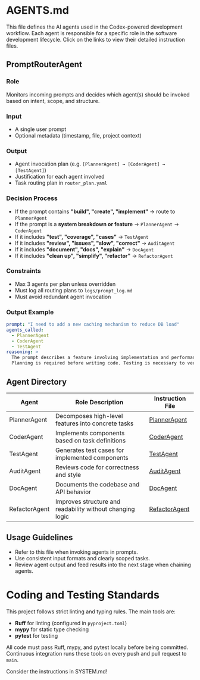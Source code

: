 # AGENTS.md

This file defines the AI agents used in the Codex-powered development workflow. Each agent is responsible for a specific role in the software development lifecycle. Click on the links to view their detailed instruction files.

## PromptRouterAgent

### Role
Monitors incoming prompts and decides which agent(s) should be invoked based on intent, scope, and structure.

### Input
- A single user prompt
- Optional metadata (timestamp, file, project context)

### Output
- Agent invocation plan (e.g. `[PlannerAgent] → [CoderAgent] → [TestAgent]`)
- Justification for each agent involved
- Task routing plan in `router_plan.yaml`

### Decision Process
- If the prompt contains **"build", "create", "implement"** → route to `PlannerAgent`
- If the prompt is a **system breakdown or feature** → `PlannerAgent` → `CoderAgent`
- If it includes **"test", "coverage", "cases"** → `TestAgent`
- If it includes **"review", "issues", "slow", "correct"** → `AuditAgent`
- If it includes **"document", "docs", "explain"** → `DocAgent`
- If it includes **"clean up", "simplify", "refactor"** → `RefactorAgent`

### Constraints
- Max 3 agents per plan unless overridden
- Must log all routing plans to `logs/prompt_log.md`
- Must avoid redundant agent invocation

### Output Example

```yaml
prompt: "I need to add a new caching mechanism to reduce DB load"
agents_called:
  - PlannerAgent
  - CoderAgent
  - TestAgent
reasoning: >
  The prompt describes a feature involving implementation and performance.
  Planning is required before writing code. Testing is necessary to verify behavior.
```

## Agent Directory

| Agent           | Role Description                                           | Instruction File                  |
|-----------------|------------------------------------------------------------|-----------------------------------|
| PlannerAgent    | Decomposes high-level features into concrete tasks         | [PlannerAgent](agents/PlannerAgent.md) |
| CoderAgent      | Implements components based on task definitions            | [CoderAgent](agents/CoderAgent.md)     |
| TestAgent       | Generates test cases for implemented components            | [TestAgent](agents/TestAgent.md)       |
| AuditAgent      | Reviews code for correctness and style                     | [AuditAgent](agents/AuditAgent.md)     |
| DocAgent        | Documents the codebase and API behavior                    | [DocAgent](agents/DocAgent.md)         |
| RefactorAgent   | Improves structure and readability without changing logic  | [RefactorAgent](agents/RefactorAgent.md) |

## Usage Guidelines

- Refer to this file when invoking agents in prompts.
- Use consistent input formats and clearly scoped tasks.
- Review agent output and feed results into the next stage when chaining agents. 

# Coding and Testing Standards

This project follows strict linting and typing rules. The main tools are:

- **Ruff** for linting (configured in `pyproject.toml`)
- **mypy** for static type checking
- **pytest** for testing

All code must pass Ruff, mypy, and pytest locally before being committed. Continuous integration runs these tools on every push and pull request to `main`.

Consider the instructions in SYSTEM.md!
